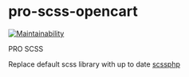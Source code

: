 # pro-scss-opencart

[![Maintainability](https://api.codeclimate.com/v1/badges/4700760a1b0826b6844b/maintainability)](https://codeclimate.com/github/brokeyourbike/pro-scss-opencart/maintainability)

PRO SCSS

Replace default scss library with up to date [scssphp](https://github.com/scssphp/scssphp)
